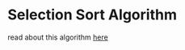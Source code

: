 # Selection Sort Algorithm

read about this algorithm [here](https://www.geeksforgeeks.org/selection-sort/)